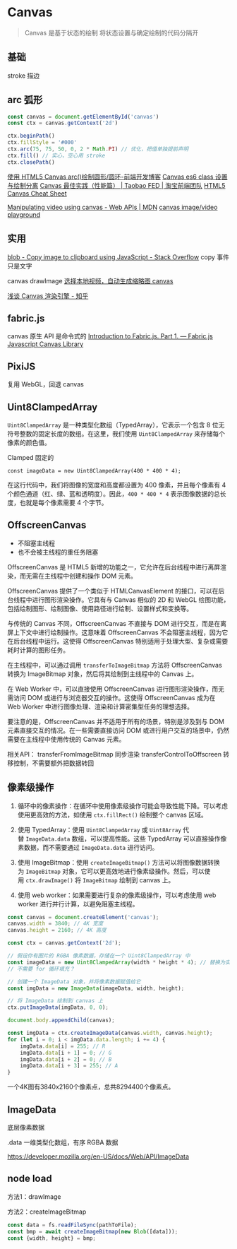 # Canvas

> Canvas 是基于状态的绘制 将状态设置与确定绘制的代码分隔开

## 基础

stroke 描边

## arc 弧形

```js
const canvas = document.getElementById('canvas')
const ctx = canvas.getContext('2d')

ctx.beginPath()
ctx.fillStyle = '#000'
ctx.arc(75, 75, 50, 0, 2 * Math.PI) // 优化，把值单独提前声明
ctx.fill() // 实心，空心用 stroke
ctx.closePath()
```

[使用 HTML5 Canvas arc()绘制圆形/圆环-前端开发博客](http://caibaojian.com/html5-canvas-arc.html)
[Canvas es6 class 设置与绘制分离](https://codepen.io/jobsboris27/pen/rOzwLw/?editors=0010)
[Canvas 最佳实践（性能篇） | Taobao FED | 淘宝前端团队](http://taobaofed.org/blog/2016/02/22/canvas-performance/index.html)
[HTML5 Canvas Cheat Sheet](http://cheatsheetworld.com/programming/html5-canvas-cheat-sheet/)

[Manipulating video using canvas - Web APIs | MDN](https://developer.mozilla.org/en-US/docs/Web/API/Canvas_API/Manipulating_video_using_canvas)
[canvas image/video playground](https://codepen.io/cyio/pen/JjXKmEQ?editors=1011)

## 实用
[blob - Copy image to clipboard using JavaScript - Stack Overflow](https://stackoverflow.com/questions/60400589/copy-image-to-clipboard-using-javascript)
copy 事件只是文字

canvas drawImage
[选择本地视频，自动生成缩略图 canvas](https://codepen.io/cyio/pen/QWNvvjX?editors=1011)

[浅谈 Canvas 渲染引擎 - 知乎](https://zhuanlan.zhihu.com/p/608415829)

## fabric.js

canvas 原生 API 是命令式的
[Introduction to Fabric.js. Part 1. — Fabric.js Javascript Canvas Library](http://fabricjs.com/fabric-intro-part-1#why_fabric)

## PixiJS

复用 WebGL，回退 canvas

## Uint8ClampedArray

`Uint8ClampedArray` 是一种类型化数组（TypedArray），它表示一个包含 8 位无符号整数的固定长度的数组。在这里，我们使用 `Uint8ClampedArray` 来存储每个像素的颜色值。

Clamped 固定的

`const imageData = new Uint8ClampedArray(400 * 400 * 4);`

在这行代码中，我们将图像的宽度和高度都设置为 400 像素，并且每个像素有 4 个颜色通道（红、绿、蓝和透明度）。因此，`400 * 400 * 4` 表示图像数据的总长度，也就是每个像素需要 4 个字节。

## OffscreenCanvas

- 不阻塞主线程
- 也不会被主线程的重任务阻塞

OffscreenCanvas 是 HTML5 新增的功能之一，它允许在后台线程中进行离屏渲染，而无需在主线程中创建和操作 DOM 元素。

OffscreenCanvas 提供了一个类似于 HTMLCanvasElement 的接口，可以在后台线程中进行图形渲染操作。它具有与 Canvas 相似的 2D 和 WebGL 绘图功能，包括绘制图形、绘制图像、使用路径进行绘制、设置样式和变换等。

与传统的 Canvas 不同，OffscreenCanvas 不直接与 DOM 进行交互，而是在离屏上下文中进行绘制操作。这意味着 OffscreenCanvas 不会阻塞主线程，因为它在后台线程中运行。这使得 OffscreenCanvas 特别适用于处理大型、复杂或需要耗时计算的图形任务。

在主线程中，可以通过调用 `transferToImageBitmap` 方法将 OffscreenCanvas 转换为 ImageBitmap 对象，然后将其绘制到主线程中的 Canvas 上。

在 Web Worker 中，可以直接使用 OffscreenCanvas 进行图形渲染操作，而无需访问 DOM 或进行与浏览器交互的操作。这使得 OffscreenCanvas 成为在 Web Worker 中进行图像处理、渲染和计算密集型任务的理想选择。

要注意的是，OffscreenCanvas 并不适用于所有的场景，特别是涉及到与 DOM 元素直接交互的情况。在一些需要直接访问 DOM 或进行用户交互的场景中，仍然需要在主线程中使用传统的 Canvas 元素。

相关API：
transferFromImageBitmap   同步渲染
transferControlToOffscreen 转移控制，不需要额外把数据转回

## 像素级操作

1. 循环中的像素操作：在循环中使用像素级操作可能会导致性能下降。可以考虑使用更高效的方法，如使用 `ctx.fillRect()` 绘制整个 canvas 区域。
    
2. 使用 TypedArray：使用 `Uint8ClampedArray` 或 `Uint8Array` 代替 `ImageData.data` 数组，可以提高性能。这些 TypedArray 可以直接操作像素数据，而不需要通过 `ImageData.data` 进行访问。
    
3. 使用 ImageBitmap：使用 `createImageBitmap()` 方法可以将图像数据转换为 `ImageBitmap` 对象，它可以更高效地进行像素级操作。然后，可以使用 `ctx.drawImage()` 将 `ImageBitmap` 绘制到 canvas 上。
    
4. 使用 web worker：如果需要进行复杂的像素级操作，可以考虑使用 web worker 进行并行计算，以避免阻塞主线程。

```js
const canvas = document.createElement('canvas');
canvas.width = 3840; // 4K 宽度
canvas.height = 2160; // 4K 高度

const ctx = canvas.getContext('2d');

// 假设你有图片的 RGBA 像素数据，存储在一个 Uint8ClampedArray 中
const imageData = new Uint8ClampedArray(width * height * 4); // 替换为实际的像素数据
// 不需要 for 循环填充？

// 创建一个 ImageData 对象，并将像素数据赋值给它
const imgData = new ImageData(imageData, width, height);

// 将 ImageData 绘制到 canvas 上
ctx.putImageData(imgData, 0, 0);

document.body.appendChild(canvas);

```

```js
const imgData = ctx.createImageData(canvas.width, canvas.height);
for (let i = 0; i < imgData.data.length; i += 4) {
    imgData.data[i] = 255; // R
    imgData.data[i + 1] = 0; // G
    imgData.data[i + 2] = 0; // B
    imgData.data[i + 3] = 255; // A
}
```

一个4K图有3840x2160个像素点，总共8294400个像素点。

## ImageData

底层像素数据

.data 一维类型化数组，有序 RGBA 数据

https://developer.mozilla.org/en-US/docs/Web/API/ImageData

## node load

方法1：drawImage

方法2：createImageBitmap

```javascript
const data = fs.readFileSync(pathToFile);
const bmp = await createImageBitmap(new Blob([data]));
const {width, height} = bmp;
```